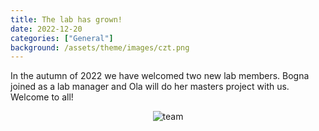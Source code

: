 ```yaml
---
title: The lab has grown!
date: 2022-12-20 
categories: ["General"]
background: /assets/theme/images/czt.png
---
```


In the autumn of 2022 we have welcomed two new lab members. Bogna joined as a lab manager and Ola will do her masters project with us. Welcome to all!

<p align="center">
<img src="/assets/theme/images/team.jpg" title="team"/>
